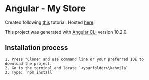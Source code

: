 # Angular - My Store

Created following <a href="https://angular.io/start" target="_blank">this</a> tutorial. 
Hosted <a href="https://aulifarm.github.io/angular-tutorial-mystore/" target="_blank">here</a>.

This project was generated with [Angular CLI](https://github.com/angular/angular-cli) version 10.2.0.

## Installation process

    1. Press "Clone" and use command line or your preferred IDE to download the project.
    2. Go to the terminal and locate `<yourfolder>\kahvila`
    3. Type: `npm install`
